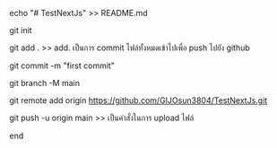 echo "# TestNextJs" >> README.md

git init

git add . >> add. เป็นการ commit ไฟล์ทั้งหมดเข้าไปเพื่อ push ไปยัง github 

git commit -m "first commit"

git branch -M main

git remote add origin https://github.com/GIJOsun3804/TestNextJs.git

git push -u origin main >> เป็นคำสั่งในการ upload ไฟล์

end